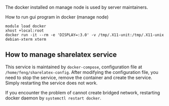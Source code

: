 The docker installed on manage node is used by server maintainers.

How to run gui program in docker (manage node)
```
module load docker
xhost +local:root
docker run -it --rm -e 'DISPLAY=:3.0' -v /tmp/.X11-unit:/tmp/.X11-unix debian-xterm xterm
```
## How to manage sharelatex service
This service is maintained by `docker-compose`, configuration file at `/home/feng/sharelatex-config`.
After modifying the configuration file, you need to stop the service, remove the container and create
the service. Simply restarting the service does not work.

If you encounter the problem of cannot create bridged network, restarting docker daemon by
`systemctl restart docker`.